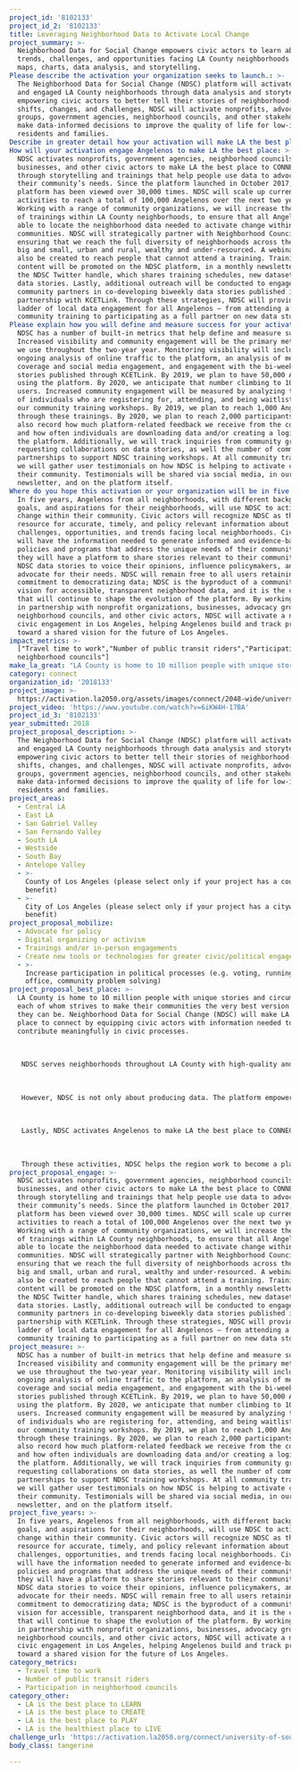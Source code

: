 ```yaml
---
project_id: '8102133'
project_id_2: '8102133'
title: Leveraging Neighborhood Data to Activate Local Change
project_summary: >-
  Neighborhood Data for Social Change empowers civic actors to learn about
  trends, challenges, and opportunities facing LA County neighborhoods through
  maps, charts, data analysis, and storytelling.
Please describe the activation your organization seeks to launch.: >-
  The Neighborhood Data for Social Change (NDSC) platform will activate informed
  and engaged LA County neighborhoods through data analysis and storytelling. By
  empowering civic actors to better tell their stories of neighborhood-level
  shifts, changes, and challenges, NDSC will activate nonprofits, advocacy
  groups, government agencies, neighborhood councils, and other stakeholders to
  make data-informed decisions to improve the quality of life for low-income
  residents and families.
Describe in greater detail how your activation will make LA the best place?: "LA County is home to 10 million people with unique stories and circumstances, each of whom strives to make their communities the very best version of what they can be. Neighborhood Data for Social Change (NDSC) will make LA the best place to connect by equipping civic actors with information needed to contribute meaningfully in civic processes. \r\n\r\nNDSC serves neighborhoods throughout LA County with high-quality and policy relevant data at the neighborhood level. It enables local nonprofits, government agencies, neighborhood councils, advocacy groups, and civic institutions to make data-informed decisions to improve the quality of life within their neighborhood. NDSC directly impacts the LA2050 metrics that help measure and support efforts to make LA the best place to Connect. In fact, multiple metrics for the Connect goal exist as distinct indicators within the platform, including: travel time to work, number of public transit riders, social connectedness, and voter registration. NDSC allows users to understand, measure, and track these indicators across the entire County, or by specific neighborhoods. Data can be viewed down to the census tract level, making NDSC a powerful tool to understand how connectedness varies across different neighborhoods. Users can even create their own custom neighborhoods by joining census tracts and tracking aggregated data.\r\n\r\nHowever, NDSC is not only about producing data. The platform empowers civic actors to better tell their stories, voice their opinions, and influence key decision-makers through the production of bi-weekly data stories produced in partnership with community based organizations and published by NDSC’s official media partner, KCETLink. Data stories incorporate maps, visualizations, photos, and rich narrative that highlight trends, opportunities, and challenges facing communities in the LA region. These data stories offer a powerful vehicle to advance additional Connect metrics, offering a platform to advocate for a number of key policies and investments that will make Los Angeles the most civically engaged region in the U.S. by 2050. \r\n\r\nLastly, NDSC activates Angelenos to make LA the best place to CONNECT through its ongoing series of community trainings, which are held monthly at USC and in the community. NDSC has launched a partnership with the Department of Neighborhood Empowerment, which supports the City’s 97 neighborhood councils in promoting public participation in government and improving government responsiveness to local concerns. Together, NDSC and Empower LA provide ongoing community workshops to train Angelenos on how to use data to activate change within their neighborhood. This partnership directly supports participation in neighborhood councils — a specific metric within the Connect goal. \r\n\r\nThrough these activities, NDSC helps the region work to become a place where every resident has the opportunity to engage, interact, and contribute to the region’s civic vitality.   "
How will your activation engage Angelenos to make LA the best place: >-
  NDSC activates nonprofits, government agencies, neighborhood councils,
  businesses, and other civic actors to make LA the best place to CONNECT
  through storytelling and trainings that help people use data to advocate for
  their community’s needs. Since the platform launched in October 2017, the
  platform has been viewed over 30,000 times. NDSC will scale up current
  activities to reach a total of 100,000 Angelenos over the next two years.
  Working with a range of community organizations, we will increase the number
  of trainings within LA County neighborhoods, to ensure that all Angelenos are
  able to locate the neighborhood data needed to activate change within their
  communities. NDSC will strategically partner with Neighborhood Councils,
  ensuring that we reach the full diversity of neighborhoods across the region —
  big and small, urban and rural, wealthy and under-resourced. A webinar will
  also be created to reach people that cannot attend a training. Training
  content will be promoted on the NDSC platform, in a monthly newsletter, and on
  the NDSC Twitter handle, which shares training schedules, new datasets and new
  data stories. Lastly, additional outreach will be conducted to engage more
  community partners in co-developing biweekly data stories published in
  partnership with KCETLink. Through these strategies, NDSC will provide a
  ladder of local data engagement for all Angelenos — from attending a single
  community training to participating as a full partner on new data stories. 
Please explain how you will define and measure success for your activation.: >-
  NDSC has a number of built-in metrics that help define and measure success.
  Increased visibility and community engagement will be the primary metrics that
  we use throughout the two-year year. Monitoring visibility will include an
  ongoing analysis of online traffic to the platform, an analysis of media
  coverage and social media engagement, and engagement with the bi-weekly data
  stories published through KCETLink. By 2019, we plan to have 50,000 Angelenos
  using the platform. By 2020, we anticipate that number climbing to 100,000
  users. Increased community engagement will be measured by analyzing the number
  of individuals who are registering for, attending, and being waitlisted for
  our community training workshops. By 2019, we plan to reach 1,000 Angelenos
  through these trainings. By 2020, we plan to reach 2,000 participants. We will
  also record how much platform-related feedback we receive from the community,
  and how often individuals are downloading data and/or creating a login with
  the platform. Additionally, we will track inquiries from community groups
  requesting collaborations on data stories, as well the number of community
  partnerships to support NDSC training workshops. At all community trainings,
  we will gather user testimonials on how NDSC is helping to activate change in
  their community. Testimonials will be shared via social media, in our
  newsletter, and on the platform itself.
Where do you hope this activation or your organization will be in five years?: >-
  In five years, Angelenos from all neighborhoods, with different backgrounds,
  goals, and aspirations for their neighborhoods, will use NDSC to activate
  change within their community. Civic actors will recognize NDSC as the go-to
  resource for accurate, timely, and policy relevant information about the
  challenges, opportunities, and trends facing local neighborhoods. Civic actors
  will have the information needed to generate informed and evidence-based
  policies and programs that address the unique needs of their communities. And,
  they will have a platform to share stories relevant to their community, using
  NDSC data stories to voice their opinions, influence policymakers, and
  advocate for their needs. NDSC will remain free to all users retaining its
  commitment to democratizing data; NDSC is the byproduct of a community-owned
  vision for accessible, transparent neighborhood data, and it is the community
  that will continue to shape the evolution of the platform. By working directly
  in partnership with nonprofit organizations, businesses, advocacy groups,
  neighborhood councils, and other civic actors, NDSC will activate a new era of
  civic engagement in Los Angeles, helping Angelenos build and track progress
  toward a shared vision for the future of Los Angeles.
impact_metrics: >-
  ["Travel time to work","Number of public transit riders","Participation in
  neighborhood councils"]
make_la_great: "LA County is home to 10 million people with unique stories and circumstances, each of whom strives to make their communities the very best version of what they can be. Neighborhood Data for Social Change (NDSC) will make LA the best place to connect by equipping civic actors with information needed to contribute meaningfully in civic processes. \r\n \r\n \r\n \r\n NDSC serves neighborhoods throughout LA County with high-quality and policy relevant data at the neighborhood level. It enables local nonprofits, government agencies, neighborhood councils, advocacy groups, and civic institutions to make data-informed decisions to improve the quality of life within their neighborhood. NDSC directly impacts the LA2050 metrics that help measure and support efforts to make LA the best place to Connect. In fact, multiple metrics for the Connect goal exist as distinct indicators within the platform, including: travel time to work, number of public transit riders, social connectedness, and voter registration. NDSC allows users to understand, measure, and track these indicators across the entire County, or by specific neighborhoods. Data can be viewed down to the census tract level, making NDSC a powerful tool to understand how connectedness varies across different neighborhoods. Users can even create their own custom neighborhoods by joining census tracts and tracking aggregated data.\r\n \r\n \r\n \r\n However, NDSC is not only about producing data. The platform empowers civic actors to better tell their stories, voice their opinions, and influence key decision-makers through the production of bi-weekly data stories produced in partnership with community based organizations and published by NDSC’s official media partner, KCETLink. Data stories incorporate maps, visualizations, photos, and rich narrative that highlight trends, opportunities, and challenges facing communities in the LA region. These data stories offer a powerful vehicle to advance additional Connect metrics, offering a platform to advocate for a number of key policies and investments that will make Los Angeles the most civically engaged region in the U.S. by 2050. \r\n \r\n \r\n \r\n Lastly, NDSC activates Angelenos to make LA the best place to CONNECT through its ongoing series of community trainings, which are held monthly at USC and in the community. NDSC has launched a partnership with the Department of Neighborhood Empowerment, which supports the City’s 97 neighborhood councils in promoting public participation in government and improving government responsiveness to local concerns. Together, NDSC and Empower LA provide ongoing community workshops to train Angelenos on how to use data to activate change within their neighborhood. This partnership directly supports participation in neighborhood councils — a specific metric within the Connect goal. \r\n \r\n \r\n \r\n Through these activities, NDSC helps the region work to become a place where every resident has the opportunity to engage, interact, and contribute to the region’s civic vitality."
category: connect
organization_id: '2018133'
project_image: >-
  https://activation.la2050.org/assets/images/connect/2048-wide/university-of-southern-california.jpg
project_video: 'https://www.youtube.com/watch?v=6iKW4H-17BA'
project_id_3: '8102133'
year_submitted: 2018
project_proposal_description: >-
  The Neighborhood Data for Social Change (NDSC) platform will activate informed
  and engaged LA County neighborhoods through data analysis and storytelling. By
  empowering civic actors to better tell their stories of neighborhood-level
  shifts, changes, and challenges, NDSC will activate nonprofits, advocacy
  groups, government agencies, neighborhood councils, and other stakeholders to
  make data-informed decisions to improve the quality of life for low-income
  residents and families.
project_areas:
  - Central LA
  - East LA
  - San Gabriel Valley
  - San Fernando Valley
  - South LA
  - Westside
  - South Bay
  - Antelope Valley
  - >-
    County of Los Angeles (please select only if your project has a countywide
    benefit)
  - >-
    City of Los Angeles (please select only if your project has a citywide
    benefit)
project_proposal_mobilize:
  - Advocate for policy
  - Digital organizing or activism
  - Trainings and/or in-person engagements
  - Create new tools or technologies for greater civic/political engagement
  - >-
    Increase participation in political processes (e.g. voting, running for
    office, community problem solving)
project_proposal_best_place: >-
  LA County is home to 10 million people with unique stories and circumstances,
  each of whom strives to make their communities the very best version of what
  they can be. Neighborhood Data for Social Change (NDSC) will make LA the best
  place to connect by equipping civic actors with information needed to
  contribute meaningfully in civic processes. 
   
   
   
   NDSC serves neighborhoods throughout LA County with high-quality and policy relevant data at the neighborhood level. It enables local nonprofits, government agencies, neighborhood councils, advocacy groups, and civic institutions to make data-informed decisions to improve the quality of life within their neighborhood. NDSC directly impacts the LA2050 metrics that help measure and support efforts to make LA the best place to Connect. In fact, multiple metrics for the Connect goal exist as distinct indicators within the platform, including: travel time to work, number of public transit riders, social connectedness, and voter registration. NDSC allows users to understand, measure, and track these indicators across the entire County, or by specific neighborhoods. Data can be viewed down to the census tract level, making NDSC a powerful tool to understand how connectedness varies across different neighborhoods. Users can even create their own custom neighborhoods by joining census tracts and tracking aggregated data.
   
   
   
   However, NDSC is not only about producing data. The platform empowers civic actors to better tell their stories, voice their opinions, and influence key decision-makers through the production of bi-weekly data stories produced in partnership with community based organizations and published by NDSC’s official media partner, KCETLink. Data stories incorporate maps, visualizations, photos, and rich narrative that highlight trends, opportunities, and challenges facing communities in the LA region. These data stories offer a powerful vehicle to advance additional Connect metrics, offering a platform to advocate for a number of key policies and investments that will make Los Angeles the most civically engaged region in the U.S. by 2050. 
   
   
   
   Lastly, NDSC activates Angelenos to make LA the best place to CONNECT through its ongoing series of community trainings, which are held monthly at USC and in the community. NDSC has launched a partnership with the Department of Neighborhood Empowerment, which supports the City’s 97 neighborhood councils in promoting public participation in government and improving government responsiveness to local concerns. Together, NDSC and Empower LA provide ongoing community workshops to train Angelenos on how to use data to activate change within their neighborhood. This partnership directly supports participation in neighborhood councils — a specific metric within the Connect goal. 
   
   
   
   Through these activities, NDSC helps the region work to become a place where every resident has the opportunity to engage, interact, and contribute to the region’s civic vitality.
project_proposal_engage: >-
  NDSC activates nonprofits, government agencies, neighborhood councils,
  businesses, and other civic actors to make LA the best place to CONNECT
  through storytelling and trainings that help people use data to advocate for
  their community’s needs. Since the platform launched in October 2017, the
  platform has been viewed over 30,000 times. NDSC will scale up current
  activities to reach a total of 100,000 Angelenos over the next two years.
  Working with a range of community organizations, we will increase the number
  of trainings within LA County neighborhoods, to ensure that all Angelenos are
  able to locate the neighborhood data needed to activate change within their
  communities. NDSC will strategically partner with Neighborhood Councils,
  ensuring that we reach the full diversity of neighborhoods across the region —
  big and small, urban and rural, wealthy and under-resourced. A webinar will
  also be created to reach people that cannot attend a training. Training
  content will be promoted on the NDSC platform, in a monthly newsletter, and on
  the NDSC Twitter handle, which shares training schedules, new datasets and new
  data stories. Lastly, additional outreach will be conducted to engage more
  community partners in co-developing biweekly data stories published in
  partnership with KCETLink. Through these strategies, NDSC will provide a
  ladder of local data engagement for all Angelenos — from attending a single
  community training to participating as a full partner on new data stories.
project_measure: >-
  NDSC has a number of built-in metrics that help define and measure success.
  Increased visibility and community engagement will be the primary metrics that
  we use throughout the two-year year. Monitoring visibility will include an
  ongoing analysis of online traffic to the platform, an analysis of media
  coverage and social media engagement, and engagement with the bi-weekly data
  stories published through KCETLink. By 2019, we plan to have 50,000 Angelenos
  using the platform. By 2020, we anticipate that number climbing to 100,000
  users. Increased community engagement will be measured by analyzing the number
  of individuals who are registering for, attending, and being waitlisted for
  our community training workshops. By 2019, we plan to reach 1,000 Angelenos
  through these trainings. By 2020, we plan to reach 2,000 participants. We will
  also record how much platform-related feedback we receive from the community,
  and how often individuals are downloading data and/or creating a login with
  the platform. Additionally, we will track inquiries from community groups
  requesting collaborations on data stories, as well the number of community
  partnerships to support NDSC training workshops. At all community trainings,
  we will gather user testimonials on how NDSC is helping to activate change in
  their community. Testimonials will be shared via social media, in our
  newsletter, and on the platform itself.
project_five_years: >-
  In five years, Angelenos from all neighborhoods, with different backgrounds,
  goals, and aspirations for their neighborhoods, will use NDSC to activate
  change within their community. Civic actors will recognize NDSC as the go-to
  resource for accurate, timely, and policy relevant information about the
  challenges, opportunities, and trends facing local neighborhoods. Civic actors
  will have the information needed to generate informed and evidence-based
  policies and programs that address the unique needs of their communities. And,
  they will have a platform to share stories relevant to their community, using
  NDSC data stories to voice their opinions, influence policymakers, and
  advocate for their needs. NDSC will remain free to all users retaining its
  commitment to democratizing data; NDSC is the byproduct of a community-owned
  vision for accessible, transparent neighborhood data, and it is the community
  that will continue to shape the evolution of the platform. By working directly
  in partnership with nonprofit organizations, businesses, advocacy groups,
  neighborhood councils, and other civic actors, NDSC will activate a new era of
  civic engagement in Los Angeles, helping Angelenos build and track progress
  toward a shared vision for the future of Los Angeles.
category_metrics:
  - Travel time to work
  - Number of public transit riders
  - Participation in neighborhood councils
category_other:
  - LA is the best place to LEARN
  - LA is the best place to CREATE
  - LA is the best place to PLAY
  - LA is the healthiest place to LIVE
challenge_url: 'https://activation.la2050.org/connect/university-of-southern-california/'
body_class: tangerine

---
```

